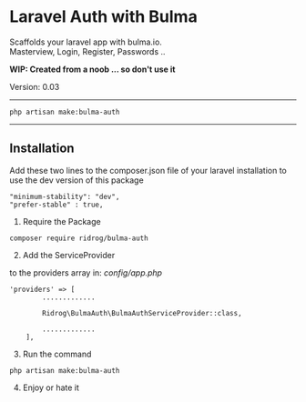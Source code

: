 # Laravel Auth with BulmaScaffolds your laravel app with bulma.io.  Masterview, Login, Register, Passwords ..**WIP: Created from a noob ... so don't use it**Version: 0.03---------------------------------------```php artisan make:bulma-auth```------------------------------------------## InstallationAdd these two lines to the composer.json file of your laravel installation to use the dev version of this package```"minimum-stability": "dev","prefer-stable" : true,```1. Require the Package```composer require ridrog/bulma-auth```2. Add the ServiceProvider  to the providers array in: _config/app.php_```'providers' => [        .............        Ridrog\BulmaAuth\BulmaAuthServiceProvider::class,        .............    ],```3. Run the command```php artisan make:bulma-auth```4. Enjoy or hate it